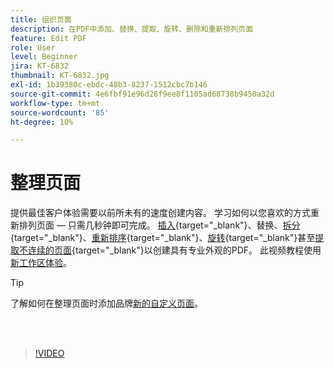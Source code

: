 ```yaml
---
title: 组织页面
description: 在PDF中添加、替换、提取、旋转、删除和重新排列页面
feature: Edit PDF
role: User
level: Beginner
jira: KT-6832
thumbnail: KT-6832.jpg
exl-id: 1b39380c-ebdc-48b3-8237-1512cbc7b146
source-git-commit: 4e6fbf91e96d26f9ee8f1105ad68738b9450a32d
workflow-type: tm+mt
source-wordcount: '85'
ht-degree: 10%

---
```


# 整理页面

提供最佳客户体验需要以前所未有的速度创建内容。 学习如何以您喜欢的方式重新排列页面 — 只需几秒钟即可完成。 [插入](https://www.adobe.com/acrobat/online/add-pages-to-pdf.html){target="_blank"}、替换、[拆分](https://www.adobe.com/acrobat/online/split-pdf.html){target="_blank"}、[重新排序](https://www.adobe.com/acrobat/online/rearrange-pdf.html){target="_blank"}、[旋转](https://www.adobe.com/acrobat/online/rotate-pdf.html){target="_blank"}甚至[提取不连续的页面](https://www.adobe.com/acrobat/online/extract-pdf-pages.html){target="_blank"}以创建具有专业外观的PDF。 此视频教程使用[新工作区体验](new-workspace.md)。

>[!TIP]
>
>了解如何在整理页面时添加品牌[新的自定义页面](add-custom-page.md)。

<br> 

>[!VIDEO](https://video.tv.adobe.com/v/3409022?quality=12&learn=on&hidetitle=true)